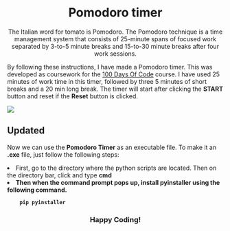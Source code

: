 <h1 align="center">Pomodoro timer</h1>
<p align="center">
The Italian word for tomato is Pomodoro. The Pomodoro technique is a time management system that consists of 25-minute spans of focused work separated by 3-to-5 minute breaks and 15-to-30 minute breaks after four work sessions.

By following these instructions, I have made a Pomodoro timer. This was developed as coursework for the [100 Days Of Code](https://www.udemy.com/course/100-days-of-code/?utm_source=adwords&utm_medium=udemyads&utm_campaign=Python_v.PROF_la.EN_cc.ROW_ti.7380&utm_content=deal4584&utm_term=_._ag_85724077624_._ad_535397245836_._kw__._de_c_._dm__._pl__._ti_dsa-774930046209_._li_9069450_._pd__._&matchtype=&gclid=CjwKCAjwyryUBhBSEiwAGN5OCPV3CUOc2OQWyaAVGBrwu9dOxoXnLpF6vqtyd0UcoznnZmAZCxFdMBoCnMMQAvD_BwE) course. I have used 25 minutes of work time in this timer, followed by three 5 minutes of short breaks and a 20 min long break. The timer will start after clicking the **START** button and reset if the **Reset** button is clicked.
</p>
<img align= "middle" src=https://user-images.githubusercontent.com/57942968/170537323-425db6be-fada-40e5-99fd-b567b868f8f2.png>


## Updated

Now we can use the **Pomodoro Timer** as an executable file. To make it an **.exe** file, just follow the following steps:

<li>
  First, go to the directory where the python scripts are located. Then on the directory bar, click and type <b>cmd
</li>
<li>
	Then when the command prompt pops up, install <b>pyinstaller using the following command.
  
		pip pyinstaller

</li>

<h3 align="center">Happy Coding!</h3>
